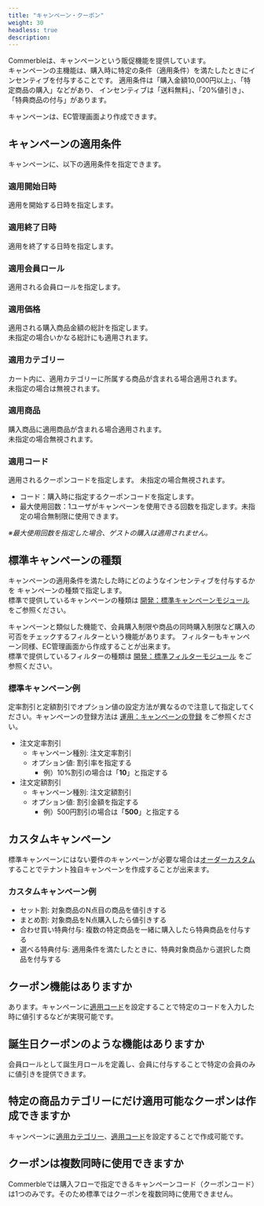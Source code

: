 ```yaml
---
title: "キャンペーン・クーポン"
weight: 30
headless: true
description: 
---
```


Commerbleは、キャンペーンという販促機能を提供しています。  
キャンペーンの主機能は、購入時に特定の条件（適用条件）を満たしたときにインセンティブを付与することです。
適用条件は「購入金額10,000円以上」、「特定商品の購入」などがあり、
インセンティブは「送料無料」、「20%値引き」、「特典商品の付与」があります。

キャンペーンは、EC管理画面より作成できます。

## キャンペーンの適用条件
キャンペーンに、以下の適用条件を指定できます。

### 適用開始日時
適用を開始する日時を指定します。

### 適用終了日時
適用を終了する日時を指定します。

### 適用会員ロール
適用される会員ロールを指定します。

### 適用価格
適用される購入商品金額の総計を指定します。  
未指定の場合いかなる総計にも適用されます。

### 適用カテゴリー
カート内に、適用カテゴリーに所属する商品が含まれる場合適用されます。  
未指定の場合は無視されます。

### 適用商品
購入商品に適用商品が含まれる場合適用されます。  
未指定の場合無視されます。

### 適用コード
適用されるクーポンコードを指定します。
未指定の場合無視されます。
- コード：購入時に指定するクーポンコードを指定します。
- 最大使用回数：1ユーザがキャンペーンを使用できる回数を指定します。未指定の場合無制限に使用できます。

*※最大使用回数を指定した場合、ゲストの購入は適用されません。*

## 標準キャンペーンの種類
キャンペーンの適用条件を満たした時にどのようなインセンティブを付与するかを
キャンペーンの種類で指定します。  
標準で提供しているキャンペーンの種類は [開発：標準キャンペーンモジュール](../../development/campaign#標準キャンペーンモジュール) をご参照ください。

キャンペーンと類似した機能で、会員購入制限や商品の同時購入制限など購入の可否をチェックするフィルターという機能があります。
フィルターもキャンペーン同様、EC管理画面から作成することが出来ます。  
標準で提供しているフィルターの種類は [開発：標準フィルターモジュール](../../development/campaign#標準フィルターモジュール) をご参照ください。

### 標準キャンペーン例
定率割引と定額割引でオプション値の設定方法が異なるので注意して指定してください。キャンペーンの登録方法は [運用：キャンペーンの登録](../admin/ec/campaign/#キャンペーンの登録) をご参照ください。

- 注文定率割引
  - キャンペーン種別: 注文定率割引
  - オプション値: 割引率を指定する
    - 例）10%割引の場合は「**10**」と指定する
- 注文定額割引
  - キャンペーン種別: 注文定額割引
  - オプション値: 割引金額を指定する
    - 例）500円割引の場合は「**500**」と指定する

## カスタムキャンペーン
標準キャンペーンにはない要件のキャンペーンが必要な場合は[オーダーカスタム](../../features/customization/#オーダーカスタム)することでテナント独自キャンペーンを作成することが出来ます。  

### カスタムキャンペーン例  
- セット割: 対象商品のN点目の商品を値引きする
- まとめ割: 対象商品をN点購入したら値引きする
- 合わせ買い特典付与: 複数の特定商品を一緒に購入したら特典商品を付与する
- 選べる特典付与: 適用条件を満たしたときに、特典対象商品から選択した商品を付与する

## クーポン機能はありますか
あります。キャンペーンに[適用コード](#適用コード)を設定することで特定のコードを入力した時に値引するなどが実現可能です。

## 誕生日クーポンのような機能はありますか
会員ロールとして誕生月ロールを定義し、会員に付与することで特定の会員のみに値引きを提供できます。

## 特定の商品カテゴリーにだけ適用可能なクーポンは作成できますか
キャンペーンに[適用カテゴリー](#適用カテゴリー)、[適用コード](#適用コード)を設定することで作成可能です。

## クーポンは複数同時に使用できますか
Commerbleでは購入フローで指定できるキャンペーンコード（クーポンコード）は1つのみです。そのため標準ではクーポンを複数同時に使用できません。

